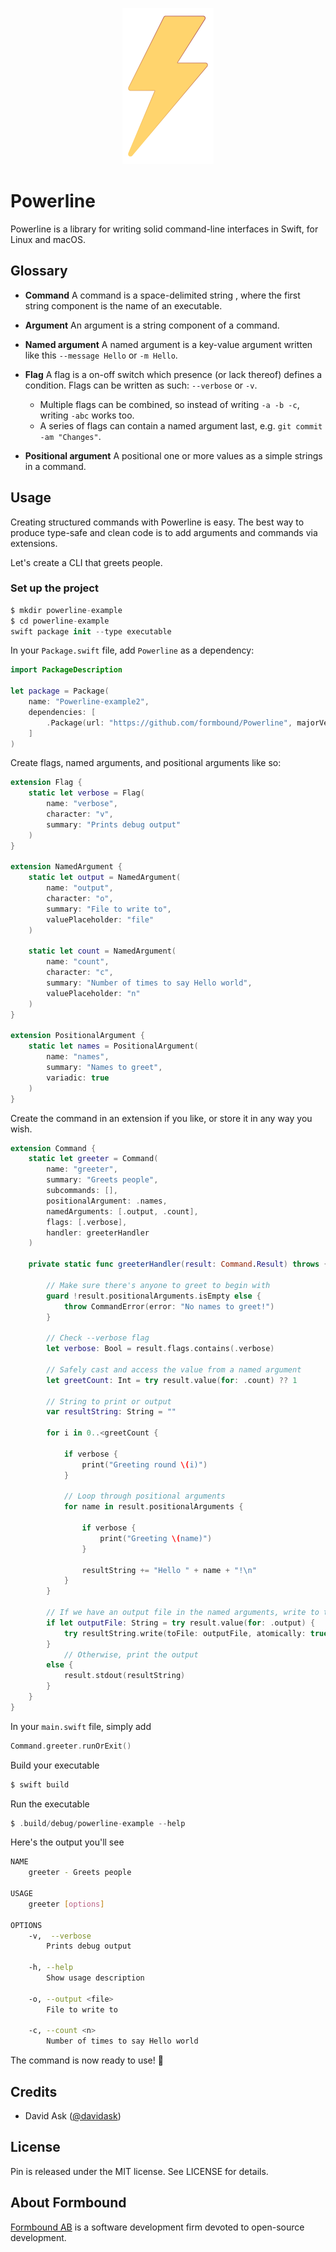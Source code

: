 <p align="center">

<img src="Images/header-image.png" height="250" />

</p>

# Powerline

Powerline is a library for writing solid command-line interfaces in Swift, for Linux and macOS.

## Glossary
* **Command**
   A command is a space-delimited string , where the first string component is the name of an executable.

* **Argument**
   An argument is a string component of a command.


* **Named argument**
   A named argument is a key-value argument written like this `--message Hello` or `-m Hello`.

* **Flag**
   A flag is a on-off switch which presence (or lack thereof) defines a condition. Flags can be written as such: `--verbose` or `-v`.

   * Multiple flags can be combined, so instead of writing `-a -b -c`, writing `-abc` works too.
   * A series of flags can contain a named argument last, e.g. `git commit -am "Changes"`.

* **Positional argument**
   A positional one or more values as a simple strings in a command.



## Usage
Creating structured commands with Powerline is easy. The best way to produce type-safe and clean code is to add arguments and commands via extensions.

Let's create a CLI that greets people.

### Set up the project

```swift
$ mkdir powerline-example
$ cd powerline-example
swift package init --type executable
```

In your `Package.swift` file, add `Powerline` as a dependency:

```swift
import PackageDescription

let package = Package(
    name: "Powerline-example2",
    dependencies: [
        .Package(url: "https://github.com/formbound/Powerline", majorVersion: 0, minor: 1)
    ]
)
```

Create flags, named arguments, and positional arguments like so:

```swift
extension Flag {
    static let verbose = Flag(
        name: "verbose",
        character: "v",
        summary: "Prints debug output"
    )
}

extension NamedArgument {
    static let output = NamedArgument(
        name: "output",
        character: "o",
        summary: "File to write to",
        valuePlaceholder: "file"
    )

    static let count = NamedArgument(
        name: "count",
        character: "c",
        summary: "Number of times to say Hello world",
        valuePlaceholder: "n"
    )
}

extension PositionalArgument {
    static let names = PositionalArgument(
        name: "names",
        summary: "Names to greet",
        variadic: true
    )
}
```

Create the command in an extension if you like, or store it in any way you wish.

```swift
extension Command {
    static let greeter = Command(
        name: "greeter",
        summary: "Greets people",
        subcommands: [],
        positionalArgument: .names,
        namedArguments: [.output, .count],
        flags: [.verbose],
        handler: greeterHandler
    )

    private static func greeterHandler(result: Command.Result) throws {

        // Make sure there's anyone to greet to begin with
        guard !result.positionalArguments.isEmpty else {
            throw CommandError(error: "No names to greet!")
        }

        // Check --verbose flag
        let verbose: Bool = result.flags.contains(.verbose)

        // Safely cast and access the value from a named argument
        let greetCount: Int = try result.value(for: .count) ?? 1

        // String to print or output
        var resultString: String = ""

        for i in 0..<greetCount {

            if verbose {
                print("Greeting round \(i)")
            }

            // Loop through positional arguments
            for name in result.positionalArguments {

                if verbose {
                    print("Greeting \(name)")
                }

                resultString += "Hello " + name + "!\n"
            }
        }

        // If we have an output file in the named arguments, write to that file
        if let outputFile: String = try result.value(for: .output) {
            try resultString.write(toFile: outputFile, atomically: true, encoding: .utf8)
        }
            // Otherwise, print the output
        else {
            result.stdout(resultString)
        }
    }
}
```

In your `main.swift` file, simply add

```swift
Command.greeter.runOrExit()
```

Build your executable

```swift
$ swift build
```

Run the executable

```swift
$ .build/debug/powerline-example --help
```

Here's the output you'll see

```sh
NAME
	greeter - Greets people

USAGE
	greeter [options]

OPTIONS
	-v,  --verbose
		Prints debug output

	-h, --help
		Show usage description

	-o, --output <file>
		File to write to

	-c, --count <n>
		Number of times to say Hello world
```

The command is now ready to use! 👾

## Credits

- David Ask ([@davidask](https://github.com/davidask))

## License

Pin is released under the MIT license. See LICENSE for details.

## About Formbound

[Formbound AB](https://github.com/formbound) is a software development firm devoted to open-source development.